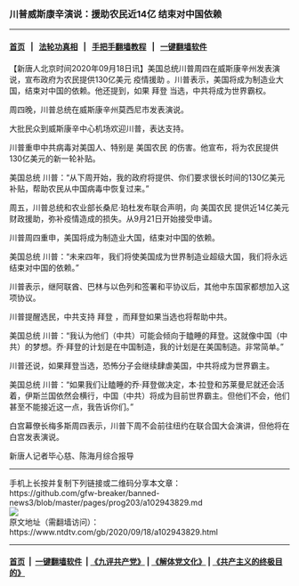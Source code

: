 ### 川普威斯康辛演说：援助农民近14亿 结束对中国依赖
------------------------

#### [首页](https://github.com/gfw-breaker/banned-news3/blob/master/README.md) &nbsp;&nbsp;|&nbsp;&nbsp; [法轮功真相](https://github.com/begood0513/basic/blob/master/README.md)  &nbsp;&nbsp;|&nbsp;&nbsp; [手把手翻墙教程](https://github.com/gfw-breaker/guides/wiki)  &nbsp;&nbsp;|&nbsp;&nbsp; [一键翻墙软件](https://github.com/gfw-breaker/nogfw/blob/master/README.md)  



<div><div class="post_content" itemprop="articleBody">
 <p>
  【新唐人北京时间2020年09月18日讯】美国总统川普周四在威斯康辛州发表演说，宣布政府为农民提供130亿美元
  <ok href="https://www.ntdtv.com/gb/疫情援助.htm">
   疫情援助
  </ok>
  。川普表示，美国将成为制造业大国，结束对中国的依赖。他还提到，如果
  <ok href="https://www.ntdtv.com/gb/拜登.htm">
   拜登
  </ok>
  当选，中共将成为世界霸权。
 </p>
 <p>
  周四晚，川普总统在威斯康辛州莫西尼市发表演说。
 </p>
 <p>
  大批民众到威斯康辛中心机场欢迎川普，表达支持。
 </p>
 <p>
  川普重申中共病毒对美国人、特别是
  <ok href="https://www.ntdtv.com/gb/美国农民.htm">
   美国农民
  </ok>
  的伤害。他宣布，将为农民提供130亿美元的新一轮补贴。
 </p>
 <p>
  美国总统 川普：“从下周开始，我的政府将提供、你们要求很长时间的130亿美元补贴，帮助农民从中国病毒中恢复过来。”
 </p>
 <p>
  周五，川普总统和农业部长桑尼·珀杜发布联合声明，向
  <ok href="https://www.ntdtv.com/gb/美国农民.htm">
   美国农民
  </ok>
  提供近14亿美元财政援助，弥补疫情造成的损失。从9月21日开始接受申请。
 </p>
 <p>
  川普周四重申，美国将成为制造业大国，结束对中国的依赖。
 </p>
 <p>
  美国总统 川普：“未来四年，我们将使美国成为世界制造业超级大国，我们将永远结束对中国的依赖。”
 </p>
 <p>
  川普表示，继阿联酋、巴林与以色列和签署和平协议后，其他中东国家都想加入这项协议。
 </p>
 <p>
  川普提醒选民，中共支持
  <ok href="https://www.ntdtv.com/gb/拜登.htm">
   拜登
  </ok>
  ，而拜登如果当选也将帮助中共。
 </p>
 <p>
  美国总统 川普：“我认为他们（中共）可能会倾向于瞌睡的拜登。这就像中国（中共）的梦想。乔·拜登的计划是在中国制造，我的计划是在美国制造。非常简单。”
 </p>
 <p>
  川普还说，如果拜登当选，恐怖分子会继续肆虐美国，中共将成为世界霸主。
 </p>
 <p>
  美国总统 川普：“如果我们让瞌睡的乔·拜登做决定，本·拉登和苏莱曼尼就还会活着，伊斯兰国依然会横行，中国（中共）将成为目前世界霸主。但他们不会，他们甚至不能接近这一点，我告诉你们。”
 </p>
 <p>
  白宫幕僚长梅多斯周四表示，川普下周不会前往纽约在联合国大会演讲，但他将在白宫发表演说。
 </p>
 <p>
  新唐人记者毕心慈、陈海月综合报导
 </p>
 <div class="single_ad">
 </div>
</div>
</div>
<hr/>
手机上长按并复制下列链接或二维码分享本文章：<br/>
https://github.com/gfw-breaker/banned-news3/blob/master/pages/prog203/a102943829.md <br/>
<a href='https://github.com/gfw-breaker/banned-news3/blob/master/pages/prog203/a102943829.md'><img src='https://github.com/gfw-breaker/banned-news3/blob/master/pages/prog203/a102943829.md.png'/></a> <br/>
原文地址（需翻墙访问）：https://www.ntdtv.com/gb/2020/09/18/a102943829.html


------------------------
#### [首页](https://github.com/gfw-breaker/banned-news3/blob/master/README.md) &nbsp;|&nbsp; [一键翻墙软件](https://github.com/gfw-breaker/nogfw/blob/master/README.md) &nbsp;| [《九评共产党》](https://github.com/gfw-breaker/9ping.md/blob/master/README.md#九评之一评共产党是什么) | [《解体党文化》](https://github.com/gfw-breaker/jtdwh.md/blob/master/README.md) | [《共产主义的终极目的》](https://github.com/gfw-breaker/gczydzjmd.md/blob/master/README.md)


<img src='http://gfw-breaker.win/banned-news3/pages/prog203/a102943829.md' width='0px' height='0px'/>
